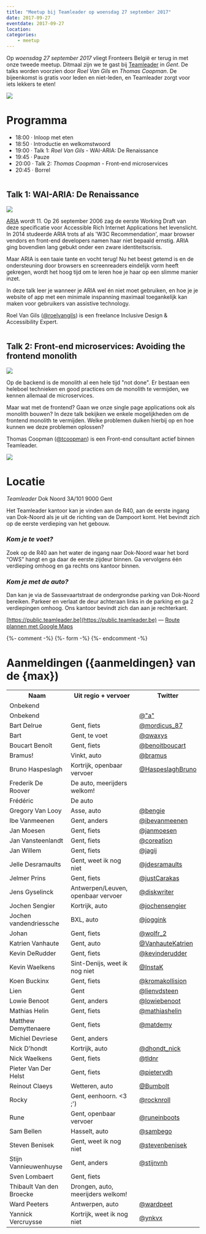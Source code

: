 ```yaml
---
title: "Meetup bij Teamleader op woensdag 27 september 2017"
date: 2017-09-27
eventdate: 2017-09-27
location:
categories:
    - meetup
---
```

Op *woensdag 27 september 2017* vliegt Fronteers België er terug in met onze tweede meetup. Ditmaal zijn we te gast bij [Teamleader](https://public.teamleader.be/nl-be/) in *Gent*. De talks worden voorzien door *Roel Van Gils* en *Thomas Coopman*. De bijeenkomst is gratis voor leden en niet-leden, en Teamleader zorgt voor iets lekkers te eten!

![](https://fronteers.nl/_img/bijeenkomsten/teamleader-top.jpg)

# Programma

* 18:00 · Inloop met eten
* 18:50 · Introductie en welkomstwoord
* 19:00 · Talk 1: *Roel Van Gils* - WAI-ARIA: De Renaissance
* 19:45 · Pauze
* 20:00 · Talk 2: *Thomas Coopman* - Front-end microservices
* 20:45 · Borrel

```

```

## Talk 1: WAI-ARIA: De Renaissance

![](https://fronteers.nl/_img/bijeenkomsten/roelvangils.jpg)

[ARIA](https://www.w3.org/WAI/intro/aria) wordt 11. Op 26 september 2006 zag de eerste Working Draft van deze specificatie voor Accessible Rich Internet Applications het levenslicht. In 2014 studeerde ARIA trots af als 'W3C Recommendation', maar browser vendors en front-end developers namen haar niet bepaald ernstig. ARIA ging bovendien lang gebukt onder een zware identiteitscrisis.

Maar ARIA is een taaie tante en vocht terug! Nu het beest getemd is en de ondersteuning door browsers en screenreaders eindelijk vorm heeft gekregen, wordt het hoog tijd om te leren hoe je haar op een slimme manier inzet.

In deze talk leer je wanneer je ARIA wel én niet moet gebruiken, en hoe je je website of app met een minimale inspanning maximaal toegankelijk kan maken voor gebruikers van assistive technology.

Roel Van Gils ([@roelvangils](https://github.com/roelvangils)) is een freelance Inclusive Design & Accessibility Expert.

```

```

## Talk 2: Front-end microservices: Avoiding the frontend monolith

![](https://fronteers.nl/_img/bijeenkomsten/thomascoopman.jpg)

Op de backend is de monolith al een hele tijd "not done". Er bestaan een heleboel technieken en good practices om de monolith te vermijden, we kennen allemaal de microservices.

Maar wat met de frontend? Gaan we onze single page applications ook als monolith bouwen?
In deze talk bekijken we enkele mogelijkheden om de frontend monolith te vermijden. Welke problemen duiken hierbij op en hoe kunnen we deze problemen oplossen?



Thomas Coopman ([@tcoopman](https://github.com/tcoopman)) is een Front-end consultant actief binnen Teamleader.

![](https://fronteers.nl/_img/bijeenkomsten/teamleader.jpg)

# Locatie

_Teamleader_
Dok Noord 3A/101
9000 Gent

Het Teamleader kantoor kan je vinden aan de R40, aan de eerste ingang van Dok-Noord als je uit de richting van de Dampoort komt. Het bevindt zich op de eerste verdieping van het gebouw.

### *Kom je te voet?*

Zoek op de R40 aan het water de ingang naar Dok-Noord waar het bord “OWS” hangt en ga daar de eerste zijdeur binnen. Ga vervolgens één verdieping omhoog en ga rechts ons kantoor binnen.

### *Kom je met de auto?*

Dan kan je via de Sassevaartstraat de ondergrondse parking van Dok-Noord bereiken. Parkeer en verlaat de deur achteraan links in de parking en ga 2 verdiepingen omhoog. Ons kantoor bevindt zich dan aan je rechterkant.

[https://public.teamleader.be](https://public.teamleader.be) — [Route plannen met Google Maps](https://www.google.be/maps/place/Team+Leader+Belgium/@51.065842,3.730843,17z/data=!3m1!4b1!4m5!3m4!1s0x47c3714c8b7ba26b:0xea7545cb4d31b6f3!8m2!3d51.065842!4d3.733037)


{%- comment -%}
{%- form -%}
{%- endcomment -%}


# Aanmeldingen ({aanmeldingen} van de {max})

<table>
<tr>
<th>Naam</th>
<th>Uit regio + vervoer</th>
<th>Twitter</th>
</tr>
<tr>
<td>Onbekend</td>
<td></td>
<td></td>
</tr>
<tr>
<td>Onbekend</td>
<td></td>
<td><a href="https://twitter.com/&quot;a&quot;" rel="nofollow">@&quot;a&quot;</a></td>
</tr>
<tr>
<td>Bart Delrue</td>
<td>Gent, fiets</td>
<td><a href="https://twitter.com/mordicus_87" rel="nofollow">@mordicus_87</a></td>
</tr>
<tr>
<td>Bart</td>
<td>Gent, te voet</td>
<td><a href="https://twitter.com/qwaxys" rel="nofollow">@qwaxys</a></td>
</tr>
<tr>
<td>Boucart Benoît</td>
<td>Gent, fiets</td>
<td><a href="https://twitter.com/benoitboucart" rel="nofollow">@benoitboucart</a></td>
</tr>
<tr>
<td>Bramus!</td>
<td>Vinkt, auto</td>
<td><a href="https://twitter.com/bramus" rel="nofollow">@bramus</a></td>
</tr>
<tr>
<td>Bruno Haspeslagh</td>
<td>Kortrijk, openbaar vervoer</td>
<td><a href="https://twitter.com/HaspeslaghBruno" rel="nofollow">@HaspeslaghBruno</a></td>
</tr>
<tr>
<td>Frederik De Roover</td>
<td>De auto, meerijders welkom!</td>
<td></td>
</tr>
<tr>
<td>Frédéric</td>
<td>De auto</td>
<td></td>
</tr>
<tr>
<td>Gregory Van Looy</td>
<td>Asse, auto</td>
<td><a href="https://twitter.com/bengie" rel="nofollow">@bengie</a></td>
</tr>
<tr>
<td>Ibe Vanmeenen</td>
<td>Gent, anders</td>
<td><a href="https://twitter.com/ibevanmeenen" rel="nofollow">@ibevanmeenen</a></td>
</tr>
<tr>
<td>Jan Moesen</td>
<td>Gent, fiets</td>
<td><a href="https://twitter.com/janmoesen" rel="nofollow">@janmoesen</a></td>
</tr>
<tr>
<td>Jan Vansteenlandt</td>
<td>Gent, fiets</td>
<td><a href="https://twitter.com/coreation" rel="nofollow">@coreation</a></td>
</tr>
<tr>
<td>Jan Willem</td>
<td>Gent, fiets</td>
<td><a href="https://twitter.com/jagij" rel="nofollow">@jagij</a></td>
</tr>
<tr>
<td>Jelle Desramaults</td>
<td>Gent, weet ik nog niet</td>
<td><a href="https://twitter.com/jdesramaults" rel="nofollow">@jdesramaults</a></td>
</tr>
<tr>
<td>Jelmer Prins</td>
<td>Gent, fiets</td>
<td><a href="https://twitter.com/justCarakas" rel="nofollow">@justCarakas</a></td>
</tr>
<tr>
<td>Jens Gyselinck</td>
<td>Antwerpen/Leuven, openbaar vervoer</td>
<td><a href="https://twitter.com/diskwriter" rel="nofollow">@diskwriter</a></td>
</tr>
<tr>
<td>Jochen Sengier</td>
<td>Kortrijk, auto</td>
<td><a href="https://twitter.com/jochensengier" rel="nofollow">@jochensengier</a></td>
</tr>
<tr>
<td>Jochen vandendriessche </td>
<td>BXL, auto</td>
<td><a href="https://twitter.com/joggink" rel="nofollow">@joggink</a></td>
</tr>
<tr>
<td>Johan</td>
<td>Gent, fiets</td>
<td><a href="https://twitter.com/wolfr_2" rel="nofollow">@wolfr_2</a></td>
</tr>
<tr>
<td>Katrien Vanhaute</td>
<td>Gent, auto</td>
<td><a href="https://twitter.com/VanhauteKatrien" rel="nofollow">@VanhauteKatrien</a></td>
</tr>
<tr>
<td>Kevin DeRudder</td>
<td>Gent, fiets</td>
<td><a href="https://twitter.com/kevinderudder" rel="nofollow">@kevinderudder</a></td>
</tr>
<tr>
<td>Kevin Waelkens</td>
<td>Sint-Denijs, weet ik nog niet</td>
<td><a href="https://twitter.com/InstaK" rel="nofollow">@InstaK</a></td>
</tr>
<tr>
<td>Koen Buckinx</td>
<td>Gent, fiets</td>
<td><a href="https://twitter.com/kromakollision" rel="nofollow">@kromakollision</a></td>
</tr>
<tr>
<td>Lien</td>
<td>Gent</td>
<td><a href="https://twitter.com/lienvdsteen" rel="nofollow">@lienvdsteen</a></td>
</tr>
<tr>
<td>Lowie Benoot</td>
<td>Gent, anders</td>
<td><a href="https://twitter.com/lowiebenoot" rel="nofollow">@lowiebenoot</a></td>
</tr>
<tr>
<td>Mathias Helin</td>
<td>Gent, fiets</td>
<td><a href="https://twitter.com/mathiashelin" rel="nofollow">@mathiashelin</a></td>
</tr>
<tr>
<td>Matthew Demyttenaere</td>
<td>Gent, fiets</td>
<td><a href="https://twitter.com/matdemy" rel="nofollow">@matdemy</a></td>
</tr>
<tr>
<td>Michiel Devriese</td>
<td>Gent, anders</td>
<td></td>
</tr>
<tr>
<td>Nick D'hondt</td>
<td>Kortrijk, auto</td>
<td><a href="https://twitter.com/dhondt_nick" rel="nofollow">@dhondt_nick</a></td>
</tr>
<tr>
<td>Nick Waelkens</td>
<td>Gent, fiets</td>
<td><a href="https://twitter.com/tldnr" rel="nofollow">@tldnr</a></td>
</tr>
<tr>
<td>Pieter Van Der Helst</td>
<td>Gent, fiets</td>
<td><a href="https://twitter.com/pietervdh" rel="nofollow">@pietervdh</a></td>
</tr>
<tr>
<td>Reinout Claeys </td>
<td>Wetteren, auto</td>
<td><a href="https://twitter.com/Bumbolt" rel="nofollow">@Bumbolt</a></td>
</tr>
<tr>
<td>Rocky</td>
<td>Gent, eenhoorn. &lt;3 ;')</td>
<td><a href="https://twitter.com/rocknroll" rel="nofollow">@rocknroll</a></td>
</tr>
<tr>
<td>Rune</td>
<td>Gent, openbaar vervoer</td>
<td><a href="https://twitter.com/runeinboots" rel="nofollow">@runeinboots</a></td>
</tr>
<tr>
<td>Sam Bellen</td>
<td>Hasselt, auto</td>
<td><a href="https://twitter.com/sambego" rel="nofollow">@sambego</a></td>
</tr>
<tr>
<td>Steven Benisek</td>
<td>Gent, weet ik nog niet</td>
<td><a href="https://twitter.com/stevenbenisek" rel="nofollow">@stevenbenisek</a></td>
</tr>
<tr>
<td>Stijn Vannieuwenhuyse</td>
<td>Gent, anders</td>
<td><a href="https://twitter.com/stijnvnh" rel="nofollow">@stijnvnh</a></td>
</tr>
<tr>
<td>Sven Lombaert</td>
<td>Gent, fiets</td>
<td></td>
</tr>
<tr>
<td>Thibault Van den Broecke</td>
<td>Drongen, auto, meerijders welkom!</td>
<td></td>
</tr>
<tr>
<td>Ward Peeters</td>
<td>Antwerpen, auto</td>
<td><a href="https://twitter.com/wardpeet" rel="nofollow">@wardpeet</a></td>
</tr>
<tr>
<td>Yannick Vercruysse</td>
<td>Kortrijk, weet ik nog niet</td>
<td><a href="https://twitter.com/ynkvx" rel="nofollow">@ynkvx</a></td>
</tr>
</table>
